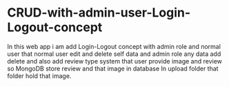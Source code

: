 # CRUD-with-admin-user-Login-Logout-concept
In this web app i am add Login-Logout concept with admin role and normal user that normal user edit and delete self data and admin role any data add delete and also add review type system that user provide image and review so MongoDB store review and that image in database In upload folder that folder hold that image.
